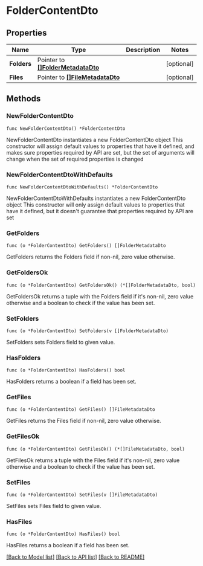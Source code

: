# FolderContentDto

## Properties

Name | Type | Description | Notes
------------ | ------------- | ------------- | -------------
**Folders** | Pointer to [**[]FolderMetadataDto**](FolderMetadataDto.md) |  | [optional] 
**Files** | Pointer to [**[]FileMetadataDto**](FileMetadataDto.md) |  | [optional] 

## Methods

### NewFolderContentDto

`func NewFolderContentDto() *FolderContentDto`

NewFolderContentDto instantiates a new FolderContentDto object
This constructor will assign default values to properties that have it defined,
and makes sure properties required by API are set, but the set of arguments
will change when the set of required properties is changed

### NewFolderContentDtoWithDefaults

`func NewFolderContentDtoWithDefaults() *FolderContentDto`

NewFolderContentDtoWithDefaults instantiates a new FolderContentDto object
This constructor will only assign default values to properties that have it defined,
but it doesn't guarantee that properties required by API are set

### GetFolders

`func (o *FolderContentDto) GetFolders() []FolderMetadataDto`

GetFolders returns the Folders field if non-nil, zero value otherwise.

### GetFoldersOk

`func (o *FolderContentDto) GetFoldersOk() (*[]FolderMetadataDto, bool)`

GetFoldersOk returns a tuple with the Folders field if it's non-nil, zero value otherwise
and a boolean to check if the value has been set.

### SetFolders

`func (o *FolderContentDto) SetFolders(v []FolderMetadataDto)`

SetFolders sets Folders field to given value.

### HasFolders

`func (o *FolderContentDto) HasFolders() bool`

HasFolders returns a boolean if a field has been set.

### GetFiles

`func (o *FolderContentDto) GetFiles() []FileMetadataDto`

GetFiles returns the Files field if non-nil, zero value otherwise.

### GetFilesOk

`func (o *FolderContentDto) GetFilesOk() (*[]FileMetadataDto, bool)`

GetFilesOk returns a tuple with the Files field if it's non-nil, zero value otherwise
and a boolean to check if the value has been set.

### SetFiles

`func (o *FolderContentDto) SetFiles(v []FileMetadataDto)`

SetFiles sets Files field to given value.

### HasFiles

`func (o *FolderContentDto) HasFiles() bool`

HasFiles returns a boolean if a field has been set.


[[Back to Model list]](../README.md#documentation-for-models) [[Back to API list]](../README.md#documentation-for-api-endpoints) [[Back to README]](../README.md)


